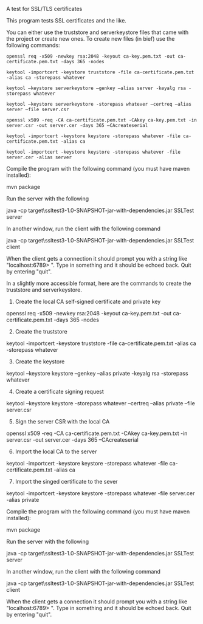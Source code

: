 A test for SSL/TLS certificates

This program tests SSL certificates and the like.

You can either use the truststore and serverkeystore files that came with the project
or create new ones.  To create new files (in bief) use the following commands:

`openssl req -x509 -newkey rsa:2048 -keyout ca-key.pem.txt -out ca-certificate.pem.txt -days 365 -nodes`

`keytool -importcert -keystore truststore -file ca-certificate.pem.txt -alias ca -storepass whatever`

`keytool –keystore serverkeystore –genkey –alias server -keyalg rsa -storepass whatever`

`keytool –keystore serverkeystore -storepass whatever –certreq –alias server –file server.csr`

`openssl x509 -req -CA ca-certificate.pem.txt -CAkey ca-key.pem.txt -in server.csr -out server.cer -days 365 –CAcreateserial`

`keytool -importcert -keystore keystore -storepass whatever -file ca-certificate.pem.txt -alias ca`

`keytool -importcert -keystore keystore -storepass whatever -file server.cer -alias server`

Compile the program with the following command (you must have maven installed):

mvn package

Run the server with the following

java -cp target\ssltest3-1.0-SNAPSHOT-jar-with-dependencies.jar SSLTest server

In another window, run the client with the following command

java -cp target\ssltest3-1.0-SNAPSHOT-jar-with-dependencies.jar SSLTest client

When the client gets a connection it should prompt you with a string like "localhost:6789> ".  Type in something and it should be echoed back.  Quit by entering "quit".

In a slightly more accessible format, here are the commands to create the truststore and serverkeystore.

1) Create the local CA self-signed certificate and private key

openssl req -x509 -newkey rsa:2048 -keyout ca-key.pem.txt -out ca-certificate.pem.txt -days 365 -nodes

2) Create the truststore

keytool -importcert -keystore truststore -file ca-certificate.pem.txt -alias ca  -storepass whatever

3) Create the keystore

keytool –keystore keystore –genkey –alias private -keyalg rsa -storepass whatever

4) Create a certificate signing request

keytool –keystore keystore -storepass whatever –certreq –alias private –file server.csr

5) Sign the server CSR with the local CA

openssl x509 -req -CA ca-certificate.pem.txt -CAkey ca-key.pem.txt -in server.csr -out server.cer -days 365 –CAcreateserial

6) Import the local CA to the server

keytool -importcert -keystore keystore -storepass whatever -file ca-certificate.pem.txt -alias ca

7) Import the singed certificate to the sever

keytool -importcert -keystore keystore -storepass whatever -file server.cer -alias private

Compile the program with the following command (you must have maven installed):

mvn package

Run the server with the following

java -cp target\ssltest3-1.0-SNAPSHOT-jar-with-dependencies.jar SSLTest server

In another window, run the client with the following command

java -cp target\ssltest3-1.0-SNAPSHOT-jar-with-dependencies.jar SSLTest client

When the client gets a connection it should prompt you with a string like "localhost:6789> ".  Type in something and it should be echoed back.  Quit by entering "quit".